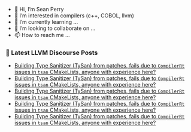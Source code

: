 - 👋 Hi, I’m Sean Perry
- 👀 I’m interested in compilers (c++, COBOL, llvm)
- 🌱 I’m currently learning ...
- 💞️ I’m looking to collaborate on ...
- 📫 How to reach me ...

<!---
s66perry/s66perry is a ✨ special ✨ repository because its `README.md` (this file) appears on your GitHub profile.
You can click the Preview link to take a look at your changes.
--->
### 📕 Latest LLVM Discourse Posts

<!-- DISCOURSE-LLVM:START -->
- [Building Type Sanitizer &lpar;TySan&rpar; from patches, fails due to `CompilerRt` issues in `tsan` CMakeLists, anyone with experience here?](https://discourse.llvm.org/t/building-type-sanitizer-tysan-from-patches-fails-due-to-compilerrt-issues-in-tsan-cmakelists-anyone-with-experience-here/67310#post_10)
- [Building Type Sanitizer &lpar;TySan&rpar; from patches, fails due to `CompilerRt` issues in `tsan` CMakeLists, anyone with experience here?](https://discourse.llvm.org/t/building-type-sanitizer-tysan-from-patches-fails-due-to-compilerrt-issues-in-tsan-cmakelists-anyone-with-experience-here/67310#post_9)
- [Building Type Sanitizer &lpar;TySan&rpar; from patches, fails due to `CompilerRt` issues in `tsan` CMakeLists, anyone with experience here?](https://discourse.llvm.org/t/building-type-sanitizer-tysan-from-patches-fails-due-to-compilerrt-issues-in-tsan-cmakelists-anyone-with-experience-here/67310#post_8)
- [Building Type Sanitizer &lpar;TySan&rpar; from patches, fails due to `CompilerRt` issues in `tsan` CMakeLists, anyone with experience here?](https://discourse.llvm.org/t/building-type-sanitizer-tysan-from-patches-fails-due-to-compilerrt-issues-in-tsan-cmakelists-anyone-with-experience-here/67310#post_7)
- [Building Type Sanitizer &lpar;TySan&rpar; from patches, fails due to `CompilerRt` issues in `tsan` CMakeLists, anyone with experience here?](https://discourse.llvm.org/t/building-type-sanitizer-tysan-from-patches-fails-due-to-compilerrt-issues-in-tsan-cmakelists-anyone-with-experience-here/67310#post_6)
<!-- DISCOURSE-LLVM:END -->
